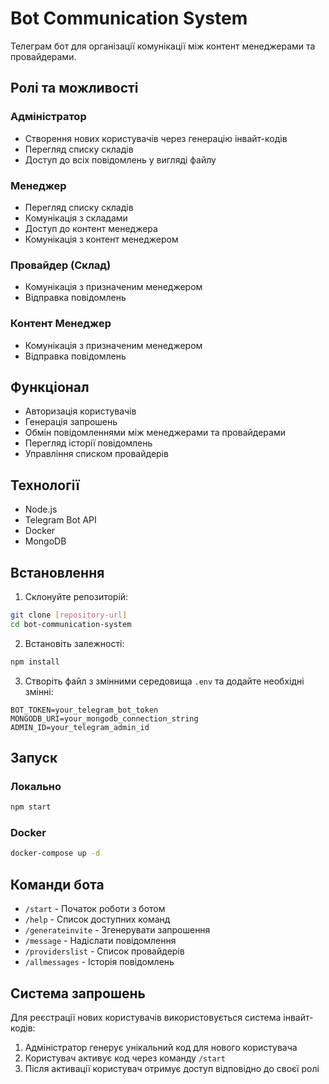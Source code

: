 # Bot Communication System

Телеграм бот для організації комунікації між контент менеджерами та провайдерами.

## Ролі та можливості

### Адміністратор

-   Створення нових користувачів через генерацію інвайт-кодів
-   Перегляд списку складів
-   Доступ до всіх повідомлень у вигляді файлу

### Менеджер

-   Перегляд списку складів
-   Комунікація з складами
-   Доступ до контент менеджера
-   Комунікація з контент менеджером

### Провайдер (Склад)

-   Комунікація з призначеним менеджером
-   Відправка повідомлень

### Контент Менеджер

-   Комунікація з призначеним менеджером
-   Відправка повідомлень

## Функціонал

-   Авторизація користувачів
-   Генерація запрошень
-   Обмін повідомленнями між менеджерами та провайдерами
-   Перегляд історії повідомлень
-   Управління списком провайдерів

## Технології

-   Node.js
-   Telegram Bot API
-   Docker
-   MongoDB

## Встановлення

1. Склонуйте репозиторій:

```bash
git clone [repository-url]
cd bot-communication-system
```

2. Встановіть залежності:

```bash
npm install
```

3. Створіть файл з змінними середовища `.env` та додайте необхідні змінні:

```
BOT_TOKEN=your_telegram_bot_token
MONGODB_URI=your_mongodb_connection_string
ADMIN_ID=your_telegram_admin_id
```

## Запуск

### Локально

```bash
npm start
```

### Docker

```bash
docker-compose up -d
```

## Команди бота

-   `/start` - Початок роботи з ботом
-   `/help` - Список доступних команд
-   `/generateinvite` - Згенерувати запрошення
-   `/message` - Надіслати повідомлення
-   `/providerslist` - Список провайдерів
-   `/allmessages` - Історія повідомлень

## Система запрошень

Для реєстрації нових користувачів використовується система інвайт-кодів:

1. Адміністратор генерує унікальний код для нового користувача
2. Користувач активує код через команду `/start`
3. Після активації користувач отримує доступ відповідно до своєї ролі
